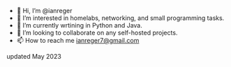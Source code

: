 - 👋 Hi, I’m @ianreger
- 👀 I’m interested in homelabs, networking, and small programming tasks.
- 🌱 I’m currently wrtining in Python and Java.
- 💞️ I’m looking to collaborate on any self-hosted projects.
- 📫 How to reach me ianreger7@gmail.com

updated May 2023

<!---
ianreger/ianreger is a ✨ special ✨ repository because its `README.md` (this file) appears on your GitHub profile.
You can click the Preview link to take a look at your changes.
--->
